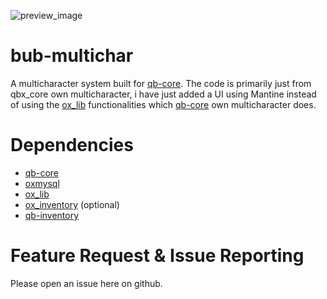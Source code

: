 ![preview_image](https://i.gyazo.com/e942bfb2cc7f4092d66cfed3a71bc101.jpg)

# bub-multichar
 
A multicharacter system built for [qb-core](https://github.com/qbcore-framework/qb-core). The code is primarily just from qbx_core own multicharacter, i have just added a UI using Mantine instead of using the [ox_lib](https://github.com/overextended/ox_lib) functionalities which [qb-core](https://github.com/qbcore-framework/qb-core) own multicharacter does.

# Dependencies

- [qb-core](https://github.com/qbcore-framework/qb-core)
- [oxmysql](https://github.com/overextended/oxmysql)
- [ox_lib](https://github.com/overextended/ox_lib)
- [ox_inventory](https://github.com/overextended/ox_inventory) (optional)
- [qb-inventory](https://github.com/qbcore-framework/qb-inventory)

# Feature Request & Issue Reporting
Please open an issue here on github.
